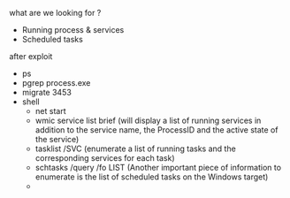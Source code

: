 
what are we looking for ?
- Running process & services
- Scheduled tasks


after exploit 

- ps
- pgrep process.exe
- migrate 3453
- shell
	- net start
	- wmic service list brief (will display a list of running services in addition to the service name, the ProcessID and the active state of the service)
	- tasklist /SVC (enumerate a list of running tasks and the corresponding services for each task)
	- schtasks /query /fo LIST  (Another important piece of information to enumerate is the list of scheduled tasks on the Windows target)
	- 